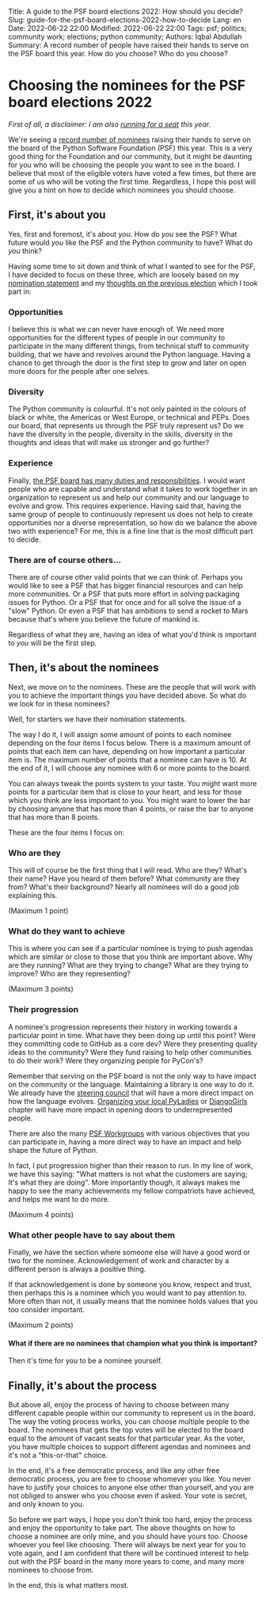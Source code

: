 Title: A guide to the PSF board elections 2022: How should you decide?
Slug: guide-for-the-psf-board-elections-2022-how-to-decide
Lang: en
Date: 2022-06-22 22:00
Modified: 2022-06-22 22:00
Tags: psf; politics; community work; elections; python community;
Authors: Iqbal Abdullah
Summary: A record number of people have raised their hands to serve on the PSF board this year. How do you choose? Who do you choose?

# Choosing the nominees for the PSF board elections 2022

*First of all, a disclaimer: I am also [running for a seat](https://www.python.org/nominations/elections/2022-python-software-foundation-board/nominees/iqbal-abdullah/) this year.*

We're seeing a [record number of nominees](https://www.python.org/nominations/elections/2022-python-software-foundation-board/nominees/) raising their hands to serve on the board of the Python Software Foundation (PSF) this year. This is a very good thing for the Foundation and our community, but it might be daunting for you who will be choosing the people you want to see in the board. I believe that most of the eligible voters have voted a few times, but there are some of us who will be voting the first time. Regardless, I hope this post will give you a hint on how to decide which nominees you should choose.

## First, it's about you

Yes, first and foremost, it's about *you*. How do *you* see the PSF? What future would *you* like the PSF and the Python community to have? What do *you* think?

Having some time to sit down and think of what I wanted to see for the PSF, I have decided to focus on these three, which are loosely based on
my [nomination statement](https://www.python.org/nominations/elections/2022-python-software-foundation-board/nominees/iqbal-abdullah/) and my
[thoughts on the previous election]({filename}/posts/2020/diversification-is-the-future-for-the-psf-en.md) which I took part in:

### Opportunities

I believe this is what we can never have enough of. We need more opportunities for the different types of people in our community to participate in the many different things, from technical stuff to community building, that we have and revolves around the Python language. Having a chance to get through the door is the first step to grow and later on open more doors for the people after one selves.

### Diversity

The Python community is colourful. It's not only painted in the colours of black or white, the Americas or West Europe, or technical and PEPs. Does our board, that represents us through the PSF truly represent us? Do we have the diversity in the people, diversity in the skills, diversity in the thoughts and ideas that will make us stronger and go further?

### Experience

Finally, [the PSF board has many duties and responsibilities](https://wiki.python.org/moin/PythonSoftwareFoundation/DutiesAndResponsibilitiesOfDirectors). I would want people who are capable and understand what it takes to work together in an organization to represent us and help our community and our language to evolve and grow. This requires experience. Having said that, having the same group of people to continuously represent us does not help to create opportunities nor a diverse representation, so how do we balance the above two with experience? For me, this is a fine line that is the most difficult part to decide.

### There are of course others...

There are of course other valid points that we can think of. Perhaps you would like to see a PSF that has bigger financial resources and can help more communities. Or a PSF that puts more effort in solving packaging issues for Python. Or a PSF that for once and for all solve the issue of a "slow" Python. Or even a PSF that has ambitions to send a rocket to Mars because that's where you believe the future of mankind is.

Regardless of what they are, having an idea of what you'd think is important to *you* will be the first step.

## Then, it's about the nominees

Next, we move on to the nominees. These are the people that will work with you to achieve the important things you have decided above. So what do we look for in these nominees?

Well, for starters we have their nomination statements.

The way I do it, I will assign some amount of points to each nominee depending on the four items I focus below. There is a maximum amount of points that each item can have, depending on how important a particular item is. The maximum number of points that a nominee can have is 10. At the end of it, I will choose any nominee with 6 or more points to the board.

You can always tweak the points system to your taste. You might want more points for a particular item that is close to your heart, and less for those which you think are less important to you. You might want to lower the bar by choosing anyone that has more than 4 points, or raise the bar to anyone that has more than 8 points.

These are the four items I focus on:

### Who are they

This will of course be the first thing that I will read. Who are they? What's their name? Have you heard of them before? What community are they from? What's their background? Nearly all nominees will do a good job explaining this.

(Maximum 1 point)

### What do they want to achieve

This is where you can see if a particular nominee is trying to push agendas which are similar or close to those that you think are important above. Why are they running? What are they trying to change? What are they trying to improve? Who are they representing?

(Maximum 3 points)

### Their progression

A nominee's progression represents their history in working towards a particular point in time. What have they been doing up until this point? Were they committing code to GitHub as a core dev? Were they presenting quality ideas to the community? Were they fund raising to help other communities to do their work?  Were they organizing people for PyCon's?

Remember that serving on the PSF board is not the only way to have impact on the community or the language. Maintaining a library is one way to do it. We already have the [steering council](https://peps.python.org/pep-0013/) that will have a more direct impact on how the language evolves. [Organizing your local PyLadies](http://kit.pyladies.com/en/latest/prospective/index.html) or [DjangoGirls](https://organize.djangogirls.org/) chapter will have more impact in opening doors to underrepresented people.

There are also the many [PSF Workgroups](https://www.python.org/psf/committees/) with various objectives that you can participate in, having a more direct way to have an impact and help shape the future of Python.

In fact, I put progression higher than their reason to run. In my line of work, we have this saying: "What matters is not what the customers are saying; It's what they are doing". More importantly though, it always makes me happy to see the many achievements my fellow compatriots have achieved, and helps me want to do more.

(Maximum 4 points)

### What other people have to say about them

Finally, we have the section where someone else will have a good word or two for the nominee. Acknowledgement of work and character by a different person is always a positive thing. 

If that acknowledgement is done by someone you know, respect and trust, then perhaps this is a nominee which you would want to pay attention to. More often than not, it usually means that the nominee holds values that you too consider important.

(Maximum 2 points)

#### What if there are no nominees that champion what you think is important?

Then it's time for you to be a nominee yourself.

## Finally, it's about the process

But above all, enjoy the process of having to choose between many different capable people within our community to represent us in the board.
The way the voting process works, you can choose multiple people to the board. The nominees that gets the top votes will be elected to the board equal
to the amount of vacant seats for that particular year. As the voter, you have multiple choices to support different agendas and nominees and it's not a "this-or-that" choice. 

In the end, it's a free democratic process, and like any other free democratic process, you are free to choose whomever you like.
You never have to justify your choices to anyone else other than yourself, and you are not obliged to answer who you choose even if asked.
Your vote is secret, and only known to you.

So before we part ways, I hope you don't think too hard, enjoy the process and enjoy the opportunity to take part. The above thoughts on how to choose a
nominee are only mine, and you should have yours too. Choose whoever you feel like choosing. There will always be next year for you to vote again, and I am
confident that there will be continued interest to help out with the PSF board in the many more years to come, and many more nominees to choose from. 

In the end, this is what matters most.
